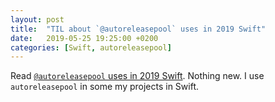 ```yaml
---
layout: post
title:  "TIL about `@autoreleasepool` uses in 2019 Swift"
date:   2019-05-25 19:25:00 +0200
categories: [Swift, autoreleasepool]
---
```

Read [`@autoreleasepool` uses in 2019 Swift](https://swiftrocks.com/autoreleasepool-in-2019-swift.html). Nothing new. I use `autoreleasepool` in some my projects in Swift.
